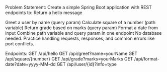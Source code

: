 Problem Statement:
Create a simple Spring Boot application with REST endpoints to:
Return a hello message


Greet a user by name (query param)
Calculate square of a number (path variable)
Return grade based on marks (query param)
Format a date from input
Combine path variable and query param in one endpoint
No database needed. Practice handling requests, responses, and common errors like port conflicts.

Endpoints:
GET /api/hello
GET /api/greet?name=yourName
GET /api/square/{number}
GET /api/grade?marks=yourMarks
GET /api/format-date?date=yyyy-MM-dd
GET /api/user/{id}?info=type
